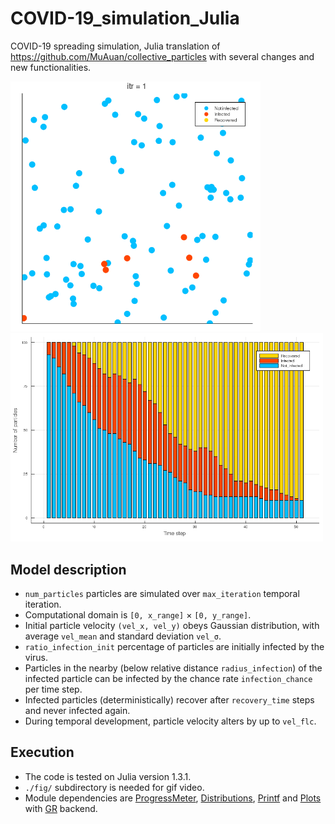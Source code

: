 # COVID-19_simulation_Julia

COVID-19 spreading simulation, Julia translation of https://github.com/MuAuan/collective_particles with several changes and new functionalities.

<img src="https://raw.githubusercontent.com/ryo-ARAKI/COVID-19_simulation_Julia/demo/gif/particles.gif" width="400"> <img src="https://raw.githubusercontent.com/ryo-ARAKI/COVID-19_simulation_Julia/demo/gif/timeseries.png" width="500">

## Model description

- `num_particles` particles are simulated over `max_iteration` temporal iteration.
- Computational domain is `[0, x_range]` × `[0, y_range]`.
- Initial particle velocity `(vel_x, vel_y)` obeys Gaussian distribution, with average `vel_mean` and standard deviation `vel_σ`.
- `ratio_infection_init` percentage of particles are initially infected by the virus.
- Particles in the nearby (below relative distance `radius_infection`) of the infected particle can be infected by the chance rate `infection_chance` per time step.
- Infected particles (deterministically) recover after `recovery_time` steps and never infected again.
- During temporal development, particle velocity alters by up to `vel_flc`.

## Execution

- The code is tested on Julia version 1.3.1.
- `./fig/` subdirectory is needed for gif video.
- Module dependencies are [ProgressMeter](https://github.com/timholy/ProgressMeter.jl), [Distributions](https://github.com/JuliaStats/Distributions.jl), [Printf](https://github.com/JuliaLang/julia/blob/master/stdlib/Printf/src/Printf.jl) and [Plots](http://docs.juliaplots.org/latest/) with [GR](https://gr-framework.org/julia.html) backend.
